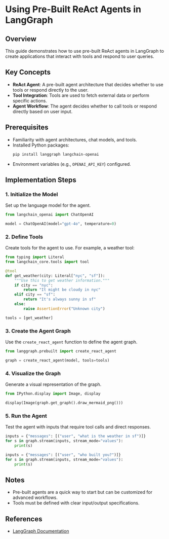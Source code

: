 # Using Pre-Built ReAct Agents in LangGraph

## Overview
This guide demonstrates how to use pre-built ReAct agents in LangGraph to create applications that interact with tools and respond to user queries.

## Key Concepts
- **ReAct Agent**: A pre-built agent architecture that decides whether to use tools or respond directly to the user.
- **Tool Integration**: Tools are used to fetch external data or perform specific actions.
- **Agent Workflow**: The agent decides whether to call tools or respond directly based on user input.

## Prerequisites
- Familiarity with agent architectures, chat models, and tools.
- Installed Python packages:
  ```bash
  pip install langgraph langchain-openai
  ```
- Environment variables (e.g., `OPENAI_API_KEY`) configured.

## Implementation Steps

### 1. Initialize the Model
Set up the language model for the agent.

```python
from langchain_openai import ChatOpenAI

model = ChatOpenAI(model="gpt-4o", temperature=0)
```

### 2. Define Tools
Create tools for the agent to use. For example, a weather tool:

```python
from typing import Literal
from langchain_core.tools import tool

@tool
def get_weather(city: Literal["nyc", "sf"]):
    """Use this to get weather information."""
    if city == "nyc":
        return "It might be cloudy in nyc"
    elif city == "sf":
        return "It's always sunny in sf"
    else:
        raise AssertionError("Unknown city")

tools = [get_weather]
```

### 3. Create the Agent Graph
Use the `create_react_agent` function to define the agent graph.

```python
from langgraph.prebuilt import create_react_agent

graph = create_react_agent(model, tools=tools)
```

### 4. Visualize the Graph
Generate a visual representation of the graph.

```python
from IPython.display import Image, display

display(Image(graph.get_graph().draw_mermaid_png()))
```

### 5. Run the Agent
Test the agent with inputs that require tool calls and direct responses.

```python
inputs = {"messages": [("user", "what is the weather in sf")]}
for s in graph.stream(inputs, stream_mode="values"):
    print(s)

inputs = {"messages": [("user", "who built you?")]}
for s in graph.stream(inputs, stream_mode="values"):
    print(s)
```

## Notes
- Pre-built agents are a quick way to start but can be customized for advanced workflows.
- Tools must be defined with clear input/output specifications.

## References
- [LangGraph Documentation](https://langchain-ai.github.io/langgraph/how-tos/create-react-agent/)


